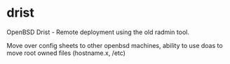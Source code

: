 # drist
OpenBSD Drist - Remote deployment using the old radmin tool.

Move over config sheets to other openbsd machines, ability to use doas to move root owned files (hostname.x, /etc)
